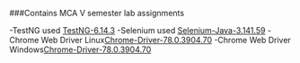 ###Contains MCA V semester lab assignments


-TestNG used [TestNG-6.14.3](https://repo1.maven.org/maven2/org/testng/testng/6.14.3/testng-6.14.3.jar "Download")
-Selenium used [Selenium-Java-3.141.59](https://selenium-release.storage.googleapis.com/3.141/selenium-java-3.141.59.zip "Download")
-Chrome Web Driver Linux[Chrome-Driver-78.0.3904.70](https://chromedriver.storage.googleapis.com/78.0.3904.70/chromedriver_linux64.zip "Download")
-Chrome Web Driver Windows[Chrome-Driver-78.0.3904.70](https://chromedriver.storage.googleapis.com/78.0.3904.70/chromedriver_win32.zip "Download")